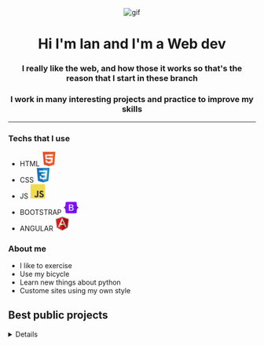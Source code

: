 <div id='header' align='center'>
    <picture>
    <img src="./src/happy cat.gif" alt='gif' width='250px' height="200px">
    </picture>
    <h1 align='center'> Hi I'm Ian and I'm a Web dev</h1>
    <h3>I really like the web, and how those it works so that's the reason that I start in these branch</h3>
    <h3>I work in many interesting projects and practice to improve my skills</h3>
</div>

---
###   Techs that I use
-  HTML  <img src="./src/html5.svg" alt='html' width='30px' height="30px">    
-  CSS  <img src="./src/css3.svg" alt='css' width='30px' height="30px">    
-  JS   <img src="./src/javascript.svg" alt='js' width='30px' height="30px">    
-  BOOTSTRAP    <img src="./src/bootstrap.svg" alt='bootstrap' width='30px' height="30px">    
-  ANGULAR  <img src="./src/angularjs.svg" alt='angular' width='30px' height="30px">




###   About me
-  I like to exercise 
-  Use my bicycle
-  Learn new things about python
-  Custome sites using my own style




## Best public projects
<details align='left'>
<ul style="list-decoration: none;">
<li>- <a href="https://github.com/OnemoreIan/YouTube-Downloader" color='white'; ">Youtube video Downloader - free of virus()</a></li>
<li>- Coming soon - Exercise app</li>
</ul>
</details>
